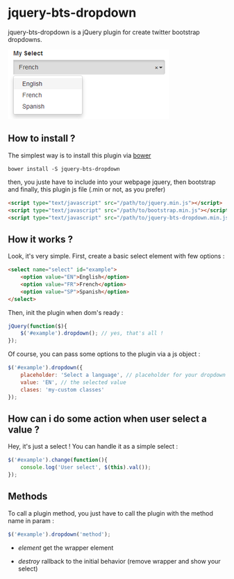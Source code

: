 jquery-bts-dropdown
===================

jquery-bts-dropdown is a jQuery plugin for create twitter bootstrap dropdowns.

![Dropdown select for bootstrap with jQuery](/test/dropdown-select.png)

## How to install ?

The simplest way is to install this plugin via [bower](http://bower.io)

```
bower install -S jquery-bts-dropdown
```
then, you juste have to include into your webpage jquery, then bootstrap and finally, this plugin js file (.min or not, as you prefer)

``` html
<script type="text/javascript" src="/path/to/jquery.min.js"></script>
<script type="text/javascript" src="/path/to/bootstrap.min.js"></script>
<script type="text/javascript" src="/path/to/jquery-bts-dropdown.min.js"></script>
```

## How it works ?

Look, it's very simple.
First, create a basic select element with few options :

``` html
<select name="select" id="example">
	<option value="EN">English</option>
	<option value="FR">French</option>
	<option value="SP">Spanish</option>
</select>
```

Then, init the plugin when dom's ready :

``` js
jQuery(function($){
	$('#example').dropdown(); // yes, that's all !
});
```

Of course, you can pass some options to the plugin via a js object :

``` js
$('#example').dropdown({
	placeholder: 'Select a language', // placeholder for your dropdown list
	value: 'EN', // the selected value
	clases: 'my-custom classes'
});
```

## How can i do some action when user select a value ?
Hey, it's just a select ! You can handle it as a simple select : 

``` js
$('#example').change(function(){
	console.log('User select', $(this).val());
});
```

## Methods
To call a plugin method, you just have to call the plugin with the method name in param :

``` js
$('#example').dropdown('method');
```

* *element* get the wrapper element

* *destroy* rallback to the initial behavior (remove wrapper and show your select)